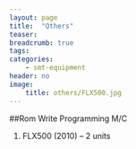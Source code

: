 ```yaml
---
layout: page
title:  "Others"
teaser:
breadcrumb: true
tags:
categories:
    - smt-equipment
header: no
image:
    title: others/FLX500.jpg
---
```


##Rom Write Programming M/C

1. FLX500 (2010) – 2 units
